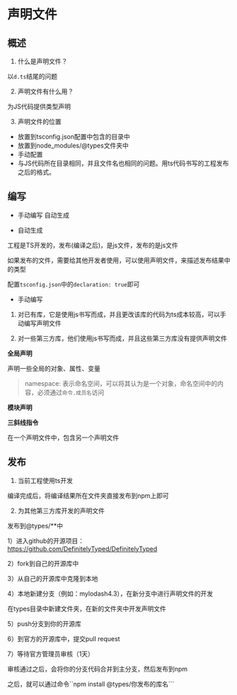 # 声明文件

## 概述

1. 什么是声明文件？

以```d.ts```结尾的问题

2. 声明文件有什么用？

为JS代码提供类型声明

3. 声明文件的位置

- 放置到tsconfig.json配置中包含的目录中
- 放置到node_modules/@types文件夹中
- 手动配置
- 与JS代码所在目录相同，并且文件名也相同的问题。用ts代码书写的工程发布之后的格式。

## 编写

- 手动编写 自动生成

- 自动生成

工程是TS开发的，发布(编译之后)，是js文件，发布的是js文件

如果发布的文件，需要给其他开发者使用，可以使用声明文件，来描述发布结果中的类型

配置```tsconfig.json```中的```declaration: true```即可

- 手动编写

1. 对已有库，它是使用js书写而成，并且更改该库的代码为ts成本较高，可以手动编写声明文件

2. 对一些第三方库，他们使用js书写而成，并且这些第三方库没有提供声明文件

**全局声明**

声明一些全局的对象、属性、变量

> namespace: 表示命名空间，可以将其认为是一个对象，命名空间中的内容，必须通过```命令.成员名```访问

**模块声明**

**三斜线指令**

在一个声明文件中，包含另一个声明文件

## 发布

1. 当前工程使用ts开发

编译完成后，将编译结果所在文件夹直接发布到npm上即可

2. 为其他第三方库开发的声明文件

发布到@types/**中

1）进入github的开源项目：https://github.com/DefinitelyTyped/DefinitelyTyped

2）fork到自己的开源库中

3）从自己的开源库中克隆到本地

4）本地新建分支（例如：mylodash4.3），在新分支中进行声明文件的开发

   在types目录中新建文件夹，在新的文件夹中开发声明文件

5）push分支到你的开源库

6）到官方的开源库中，提交pull request

7）等待官方管理员审核（1天）

审核通过之后，会将你的分支代码合并到主分支，然后发布到npm

之后，就可以通过命令``npm install @types/你发布的库名```